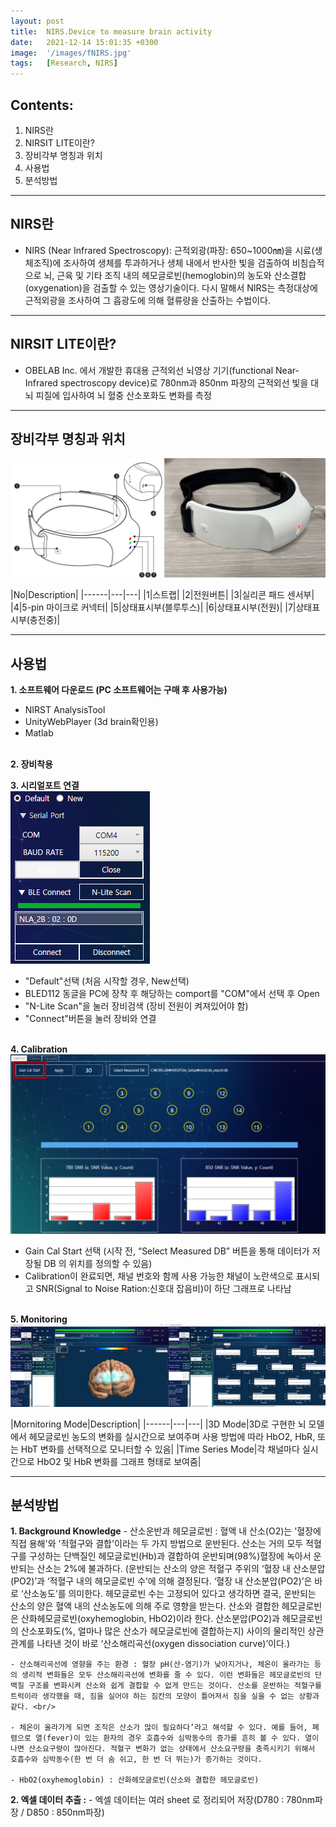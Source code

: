 ```yaml
---
layout: post
title:  NIRS.Device to measure brain activity
date:   2021-12-14 15:01:35 +0300
image:  '/images/fNIRS.jpg'
tags:   [Research, NIRS]
---
```


## Contents:<br/>
1. NIRS란<br/>
2. NIRSIT LITE이란?<br/>
3. 장비각부 명칭과 위치<br/>
4. 사용법<br/>
5. 분석방법<br/>

___

## NIRS란<br/>
* NIRS (Near Infrared Spectroscopy): 근적외광(파장: 650~1000㎚)을 시료(생체조직)에 조사하여 생체를 투과하거나 생체 내에서 반사한 빛을 검출하여 비침습적으로 뇌, 근육 및 기타 조직 내의 헤모글로빈(hemoglobin)의 농도와 산소결합(oxygenation)을 검출할 수 있는 영상기술이다. 다시 말해서 NIRS는 측정대상에 근적외광을 조사하여 그 흡광도에 의해 혈류량을 산출하는 수법이다.<br/>

___

## NIRSIT LITE이란?<br/>
* OBELAB Inc. 에서 개발한 휴대용 근적외선 뇌영상 기기(functional Near-Infrared spectroscopy device)로 780nm과 850nm 파장의 근적외선 빛을 대뇌 피질에 입사하여 뇌 혈중 산소포화도 변화를 측정

___

## 장비각부 명칭과 위치<br/>
<img src="/images/Posting/ResearchReview/fNIRS/07.png" alt="Project"><br/>

|No|Description|
|------|---|---|
|1|스트랩|
|2|전원버튼|
|3|실리콘 패드 센서부|
|4|5-pin 마이크로 커넥터|
|5|상태표시부(블루투스)|
|6|상태표시부(전원)|
|7|상태표시부(충전중)|

___

## 사용법
**1. 소프트웨어 다운로드 (PC 소프트웨어는 구매 후 사용가능)<br/>**
   - NIRST AnalysisTool <br/>
   - UnityWebPlayer (3d brain확인용)<br/>
   - Matlab <br/><br/>

**2. 장비착용 <br/>**

**3. 시리얼포트 연결<br/>**
<img src="/images/Posting/ResearchReview/fNIRS/08.png" alt="Project"><br/>
   - "Default"선택 (처음 시작할 경우, New선택)<br/>
   - BLED112 동글을 PC에 장착 후 해당하는 comport를 "COM"에서 선택 후 Open<br/>
   - "N-Lite Scan"을 눌러 장비검색 (장비 전원이 켜져있어야 함)<br/>
   - "Connect"버튼을 눌러 장비와 연결<br/><br/>

**4. Calibration <br/>**
<img src="/images/Posting/ResearchReview/fNIRS/09.png" alt="Project"><br/>
   - Gain Cal Start 선택 (시작 전, “Select Measured DB” 버튼을 통해 데이터가 저장될 DB 의 위치를 정의할 수 있음)<br/>
   - Calibration이 완료되면, 채널 번호와 함께 사용 가능한 채널이 노란색으로 표시되고 SNR(Signal to Noise Ration:신호대 잡음비)이 하단 그래프로 나타남<br/><br/>

**5. Monitoring<br/>**
<img src="/images/Posting/ResearchReview/fNIRS/10.png" alt="Project"><br/>

|Mornitoring Mode|Description|
|------|---|---|
|3D Mode|3D로 구현한 뇌 모델에서 헤모글로빈 농도의 변화를 실시간으로 보여주며 사용 방법에 따라 HbO2, HbR, 또는 HbT 변화를 선택적으로 모니터할 수 있음|
|Time Series Mode|각 채널마다 실시간으로 HbO2 및 HbR 변화를 그래프 형태로 보여줌|

___

## 분석방법
**1. Background Knowledge**
    - 산소운반과 헤모글로빈 : 혈액 내 산소(O2)는 '혈장에 직접 용해'와 '적혈구와 결합'이라는 두 가지 방법으로 운반된다. 산소는 거의 모두 적혈구를 구성하는 단백질인 헤모글로빈(Hb)과 결합하여 운반되며(98%)혈장에 녹아서 운반되는 산소는 2%에 불과하다. (운반되는 산소의 양은 적혈구 주위의 ‘혈장 내 산소분압(PO2)’과 ‘적혈구 내의 헤모글로빈 수’에 의해 결정된다. ‘혈장 내 산소분압(PO2)’은 바로 ‘산소농도’를 의미한다. 헤모글로빈 수는 고정되어 있다고 생각하면 결국, 운반되는 산소의 양은 혈액 내의 산소농도에 의해 주로 영향을 받는다. 산소와 결합한 헤모글로빈은 산화헤모글로빈(oxyhemoglobin, HbO2)이라 한다. 산소분압(PO2)과 헤모글로빈의 산소포화도(%, 얼마나 많은 산소가 헤모글로빈에 결합하는지) 사이의 물리적인 상관관계를 나타낸 것이 바로 ‘산소해리곡선(oxygen dissociation curve)’이다.)<br/>

    - 산소해리곡선에 영향을 주는 환경 : 혈장 pH(산-염기)가 낮아지거나, 체온이 올라가는 등의 생리적 변화들은 모두 산소해리곡선에 변화를 줄 수 있다. 이런 변화들은 헤모글로빈의 단백질 구조를 변화시켜 산소와 쉽게 결합할 수 없게 만드는 것이다. 산소를 운반하는 적혈구를 트럭이라 생각했을 때, 짐을 실어야 하는 짐칸의 모양이 틀어져서 짐을 실을 수 없는 상황과 같다. <br/>

    - 체온이 올라가게 되면 조직은 산소가 많이 필요하다’라고 해석할 수 있다. 예를 들어, 폐렴으로 열(fever)이 있는 환자의 경우 호흡수와 심박동수의 증가를 흔히 볼 수 있다. 열이 나면 산소요구량이 많아진다. 적혈구 변화가 없는 상태에서 산소요구량을 충족시키기 위해서 호흡수와 심박동수(한 번 더 숨 쉬고, 한 번 더 뛰는)가 증가하는 것이다. 

    - HbO2(oxyhemoglobin) : 산화헤모글로빈(산소와 결합한 헤모글로빈)

**2. 엑셀 데이터 추출 :**
    - 엑셀 데이터는 여러 sheet 로 정리되어 저장(D780 : 780nm파장 / D850 : 850nm파장)
